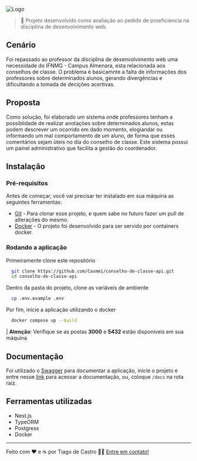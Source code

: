 ![Logo](github-images/conselho.png)

> 🔹 Projeto desenvolvido como avaliação ao pedido de proeficiencia na disciplina de desenvolvimento web.

## Cenário
Foi repassado ao professor da disciplina de desenvolvimento web uma necessidade do IFNMG - Campus Almenara, esta relacionada aos conselhos de classe. O problema é basicamnte a falta de informações dos professores sobre determinados alunos, gerando divergências e dificultando a tomada de decições acertivas.

## Proposta
Como solução, foi elaborado um sistema onde professores tenham a possiblidade de realizar anotações sobre determinados alunos, estas podem descrever um ocorrido em dado momento, elogiandar ou informando um mal comportamento de um aluno, de forma que esses comentários sejam úteis no dia do conselho de classe. Este sistema possui um painel administrativo que facilita a gestão do coordenador.

## Instalação

### Pré-requisitos

Antes de começar, você vai precisar ter instalado em sua máquina as seguintes ferramentas:
- [Git](https://git-scm.com) - Para clonar esse projeto, e quem sabe no futuro fazer um pull de alterações do mesmo.
- [Docker](https://www.docker.com/) - O projeto foi desenvolvido para ser servido por containers docker.

### Rodando a aplicação
Primeiramente clone este repositório

```bash
  git clone https://github.com/Casmei/conselho-de-classe-api.git
  cd conselho-de-classe-api
```

Dentro da pasta do projeto, clone as variáveis de ambiente 
```bash
  cp .env.example .env
```

Por fim, inicie a aplicação utilizando o docker

```bash
  docker compose up --build
```
| __Atenção__: Verifique se as postas __3000__ e __5432__ estão disponíveis em sua máquina

## Documentação
Foi utilizado o [Swagger](https://docs.nestjs.com/openapi/introduction) para documentar a aplicação, inicie o projeto e entre nesse [link](http://localhost:3000/docs) para acessar a documentação, ou, coloque ```/docs``` na rota raíz.

## Ferramentas utilizadas

- Nest.js
- TypeORM
- Postgress
- Docker

---

Feito com ❤️ e ☕ por Tiago de Castro 👋🏽 [Entre em contato!](https://earnest-begonia-690754.netlify.app/)
